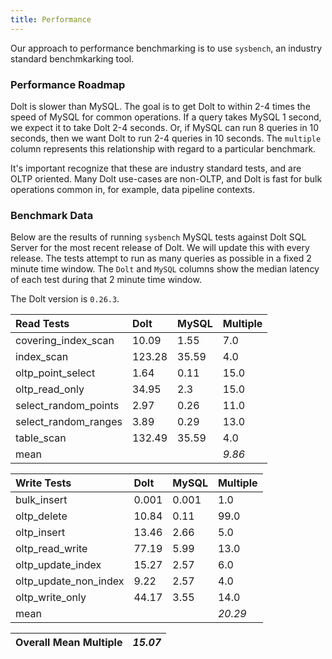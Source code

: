 ```yaml
---
title: Performance
---
```


Our approach to performance benchmarking is to use `sysbench`, an industry standard benchmkarking tool.

### Performance Roadmap

Dolt is slower than MySQL. The goal is to get Dolt to within 2-4 times the speed of MySQL for common operations. If a query takes MySQL 1 second, we expect it to take Dolt 2-4 seconds. Or, if MySQL can run 8 queries in 10 seconds, then we want Dolt to run 2-4 queries in 10 seconds. The `multiple` column represents this relationship with regard to a particular benchmark.

It's important recognize that these are industry standard tests, and are OLTP oriented. Many Dolt use-cases are non-OLTP, and Dolt is fast for bulk operations common in, for example, data pipeline contexts.

### Benchmark Data

Below are the results of running `sysbench` MySQL tests against Dolt SQL Server for the most recent release of Dolt. We will update this with every release. The tests attempt to run as many queries as possible in a fixed 2 minute time window. The `Dolt` and `MySQL` columns show the median latency of each test during that 2 minute time window.

The Dolt version is `0.26.3`.

| Read Tests | Dolt | MySQL | Multiple |
| :--- | :--- | :--- | :--- |
| covering\_index\_scan | 10.09 | 1.55 | 7.0 |
| index\_scan | 123.28 | 35.59 | 4.0 |
| oltp\_point\_select | 1.64 | 0.11 | 15.0 |
| oltp\_read\_only | 34.95 | 2.3 | 15.0 |
| select\_random\_points | 2.97 | 0.26 | 11.0 |
| select\_random\_ranges | 3.89 | 0.29 | 13.0 |
| table\_scan | 132.49 | 35.59 | 4.0 |
| mean |  |  | _9.86_ |

| Write Tests | Dolt | MySQL | Multiple |
| :--- | :--- | :--- | :--- |
| bulk\_insert | 0.001 | 0.001 | 1.0 |
| oltp\_delete | 10.84 | 0.11 | 99.0 |
| oltp\_insert | 13.46 | 2.66 | 5.0 |
| oltp\_read\_write | 77.19 | 5.99 | 13.0 |
| oltp\_update\_index | 15.27 | 2.57 | 6.0 |
| oltp\_update\_non\_index | 9.22 | 2.57 | 4.0 |
| oltp\_write\_only | 44.17 | 3.55 | 14.0 |
| mean |  |  | _20.29_ |

| Overall Mean Multiple | _15.07_ |
| :--- | :--- |
<br/>
